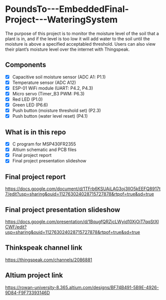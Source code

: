 # PoundsTo---EmbeddedFinal-Project---WateringSystem
The purpose of this project is to monitor the moisture level of the soil that a plant is in, and if the level is too low it will add water to the soil until the moisture is above a specified acceptabled threshold. Users can also view their plant’s moisture level over the internet with Thingspeak.

## Components
- [x] Capacitive soil moisture sensor (ADC A1: P1.1)
- [x] Temperature sensor (ADC A12)
- [x] ESP-01 WiFi module (UART: P4.2, P4.3)
- [x] Micro servo (Timer_B3 PWM: P6.3)
- [x] Red LED (P1.0)
- [x] Green LED (P6.6)
- [x] Push button (moisture threshold set) (P2.3)
- [x] Push button (water level reset) (P4.1)

## What is in this repo
- [x] C program for MSP430FR2355
- [x] Altium schematic and PCB files
- [x] Final project report
- [x] Final project presentation slideshow

## Final project report
https://docs.google.com/document/d/1TFrb6KSUAiLAG3oj3IIO5kEEFQ8917t7/edit?usp=sharing&ouid=112763024028715727878&rtpof=true&sd=true

## Final project presentation slideshow
https://docs.google.com/presentation/d/1BqugfQRZjcLWyid10XjOiT7qqStXICWF/edit?usp=sharing&ouid=112763024028715727878&rtpof=true&sd=true

## Thinkspeak channel link
https://thingspeak.com/channels/2086881

## Altium project link
https://rowan-university-8.365.altium.com/designs/BF74B491-5B9E-4926-9D84-F9F73393146D
